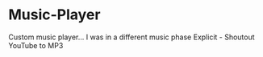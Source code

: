 # Music-Player
Custom music player... I was in a different music phase
Explicit - Shoutout YouTube to MP3
